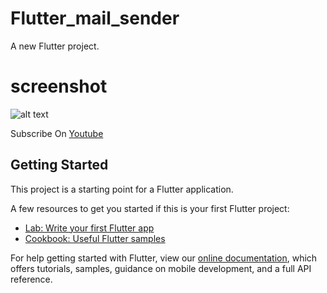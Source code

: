 # Flutter_mail_sender

A new Flutter project.

# screenshot 
![alt text](https://github.com/zeeshux7860/flutter_mail_sender/blob/master/Email%20Sender(1).png)

Subscribe On [Youtube](https://www.youtube.com/channel/UCdlYbpF0lxyujCUfUoxqCRQ)

## Getting Started

This project is a starting point for a Flutter application.

A few resources to get you started if this is your first Flutter project:

- [Lab: Write your first Flutter app](https://flutter.dev/docs/get-started/codelab)
- [Cookbook: Useful Flutter samples](https://flutter.dev/docs/cookbook)

For help getting started with Flutter, view our
[online documentation](https://flutter.dev/docs), which offers tutorials,
samples, guidance on mobile development, and a full API reference.
